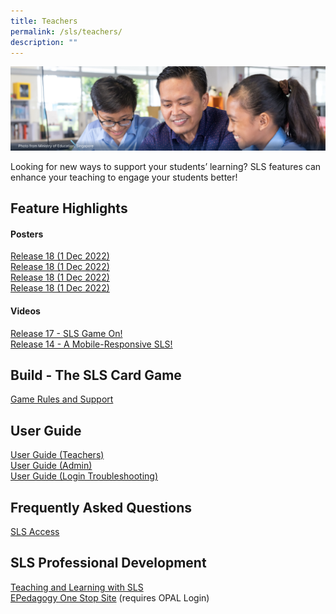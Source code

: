 ```yaml
---
title: Teachers
permalink: /sls/teachers/
description: ""
---
```


![](/images/Media/Quick%20Links/Teachers%20Hero.png)

Looking for new ways to support your students’ learning? SLS features can enhance your teaching to engage your students better!

## Feature Highlights  
#### Posters
[Release 18 (1 Dec 2022)](/sls/student)
<br>[Release 18 (1 Dec 2022)](/sls/student)
<br>[Release 18 (1 Dec 2022)](/sls/student)
<br>[Release 18 (1 Dec 2022)](/sls/student)
#### Videos
[Release 17 - SLS Game On!](/sls/student)
<br>[Release 14 - A Mobile-Responsive SLS!](/sls/student)

## Build - The SLS Card Game
[Game Rules and Support](/sls/student)
  
## User Guide
[User Guide (Teachers)](/sls/student)
<br>[User Guide (Admin)](/sls/student)
<br>[User Guide (Login Troubleshooting)](/sls/student)

## Frequently Asked Questions
[SLS Access](/sls/student)

## SLS Professional Development
[Teaching and Learning with SLS](/sls/student)
<br>[EPedagogy One Stop Site](/sls/student) (requires OPAL Login)